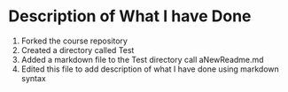 # Description of What I have Done
1. Forked the course repository
2. Created a directory called Test
3. Added a markdown file to the Test directory call aNewReadme.md
4. Edited this file to add description of what I have done using markdown syntax

